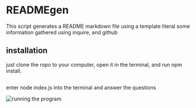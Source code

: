 # READMEgen

[](https://img.shields.io/github/last-commit/Ivyparade/READMEgen)

This script generates a README markdown file using a template literal some information gathered using inquire, and github

## installation
just clone the ropo to your computer, open it in the terminal, and run npm install.

##
enter node index.js into the terminal and answer the questions

![running the program](https://drive.google.com/file/d/1rIOsonNq1cT31TTFnxbYJsMAX7BhZmBI/view?usp=sharing)
